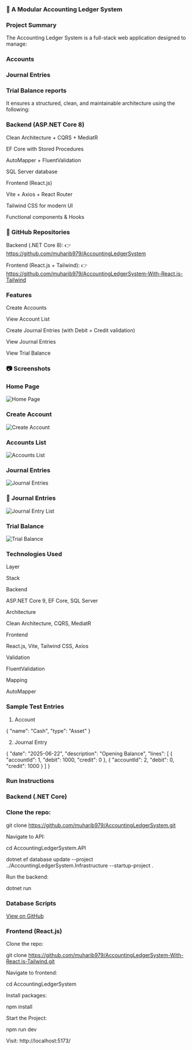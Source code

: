 ### 💼 A Modular Accounting Ledger System 
### Project Summary

The Accounting Ledger System is a full-stack web application designed to manage:

### Accounts

### Journal Entries

### Trial Balance reports

It ensures a structured, clean, and maintainable architecture using the following:

### Backend (ASP.NET Core 8)

Clean Architecture + CQRS + MediatR

EF Core with Stored Procedures

AutoMapper + FluentValidation

SQL Server database

 Frontend (React.js)

Vite + Axios + React Router

Tailwind CSS for modern UI

Functional components & Hooks

### 🔗  GitHub Repositories

Backend (.NET Core 8):
👉 https://github.com/muharib979/AccountingLedgerSystem

Frontend (React.js + Tailwind):
👉 https://github.com/muharib979/AccountingLedgerSystem-With-React.js-Tailwind

###  Features

Create Accounts

View Account List

Create Journal Entries (with Debit = Credit validation)

View Journal Entries

View Trial Balance


### 📷 Screenshots

### Home Page

![Home Page](https://raw.githubusercontent.com/muharib979/AccountingLedgerSystem-With-React.js-Tailwind/main/AccountingLedgerSystem/screenshots/Home.png)


### Create Account
![Create Account](https://raw.githubusercontent.com/muharib979/AccountingLedgerSystem-With-React.js-Tailwind/main/AccountingLedgerSystem/screenshots/create-account.png)
### Accounts List
![Accounts List](https://raw.githubusercontent.com/muharib979/AccountingLedgerSystem-With-React.js-Tailwind/main/AccountingLedgerSystem/screenshots/account-list.png)

### Journal Entries
![Journal Entries](https://raw.githubusercontent.com/muharib979/AccountingLedgerSystem-With-React.js-Tailwind/main/AccountingLedgerSystem/screenshots/journal-entries.png)

### 📄 Journal Entries
![Journal Entry List](https://raw.githubusercontent.com/muharib979/AccountingLedgerSystem-With-React.js-Tailwind/main/AccountingLedgerSystem/screenshots/journalEntry-list.png)


### Trial Balance
![Trial Balance](https://raw.githubusercontent.com/muharib979/AccountingLedgerSystem-With-React.js-Tailwind/main/AccountingLedgerSystem/screenshots/trial-balance.png)



### Technologies Used

Layer

Stack

Backend

ASP.NET Core 9, EF Core, SQL Server

Architecture

Clean Architecture, CQRS, MediatR

Frontend

React.js, Vite, Tailwind CSS, Axios

Validation

FluentValidation

Mapping

AutoMapper


###  Sample Test Entries

1. Account

{
  "name": "Cash",
  "type": "Asset"
}

2. Journal Entry

{
  "date": "2025-06-22",
  "description": "Opening Balance",
  "lines": [
    { "accountId": 1, "debit": 1000, "credit": 0 },
    { "accountId": 2, "debit": 0, "credit": 1000 }
  ]
}

###  Run Instructions

###   Backend (.NET Core)

###  Clone the repo:

git clone https://github.com/muharib979/AccountingLedgerSystem.git

Navigate to API:

cd AccountingLedgerSystem.API

dotnet ef database update --project ../AccountingLedgerSystem.Infrastructure --startup-project .

Run the backend:

dotnet run

### Database Scripts
[View on GitHub](https://github.com/muharib979/AccountingLedgerSystem/blob/master/AccountingLedgerSystem.Infrastructure/Persistence/Context/Database_Scripts_StoreProcedure/AccountingLedgerSystem.sql) 

###   Frontend (React.js)

Clone the repo:

git clone https://github.com/muharib979/AccountingLedgerSystem-With-React.js-Tailwind.git


Navigate to frontend:

cd AccountingLedgerSystem

Install packages:

npm install

Start the Project:

npm run dev

Visit: http://localhost:5173/
